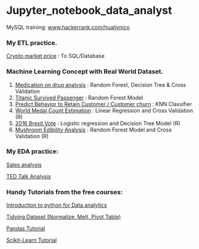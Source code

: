 # Jupyter_notebook_data_analyst 

MySQL training:
www.hackerrank.com/hualivnico

### My ETL practice.

[Crypto market price](https://github.com/nico2997/Jupyter_notebook_data_analyst/tree/main/ETL%20practice) : To SQL/Database

### Machine Learning Concept with Real World Dataset.

1. [Medication on drug analysis](https://github.com/nico2997/Jupyter_notebook_data_analyst/tree/main/Drugs%20analysis) : Random Forest, Decision Tree & Cross Validation
2. [Titanic Survived Passenger](https://github.com/nico2997/Jupyter_notebook_data_analyst/tree/main/RandomForestModel) : Random Forest Model
3. [Predict Behavior to Retain Customer / Customer churn](https://github.com/nico2997/Jupyter_notebook_data_analyst/tree/main/Customer%20Churn) : KNN Classifier
4. [World Medal Count Estimation](https://github.com/nico2997/Jupyter_notebook_data_analyst/tree/main/Generalized%20Linear%20Model%20R) : Linear Regression and Cross Validation (R)
5. [2016 Brexit Vote](https://github.com/nico2997/Jupyter_notebook_data_analyst/tree/main/Logistic%20Regression%20R) : Logistic regression and Decision Tree Model (R)
6. [Mushroom Edibility Analysis](https://github.com/nico2997/Jupyter_notebook_data_analyst/tree/main/Random%20Forest%20R) : Random Forest Model and Cross Validation (R)


### My EDA practice:

[Sales analysis](https://github.com/nico2997/Jupyter_notebook_data_analyst/tree/main/Sales%20Analysis)

[TED Talk Analysis](https://github.com/nico2997/Jupyter_notebook_data_analyst/tree/main/TED_talk_analysis)


### Handy Tutorials from the free courses:

[Introduction to python for Data analytics](https://github.com/nico2997/Jupyter_notebook_data_analyst/tree/main/Exercise)

[Tidying Dataset (Normalize, Melt, Pivot Table)](https://github.com/nico2997/Jupyter_notebook_data_analyst/tree/main/Tidying%20dataset%20-%20Normalize%2C%20melt()%2C%20pivot_table())

[Pandas Tutorial](https://github.com/nico2997/Jupyter_notebook_data_analyst/tree/main/Pandas%20tutorial) 

[Scikit-Learn Tutorial](https://github.com/nico2997/Jupyter_notebook_data_analyst/tree/main/Machine%20Learning%20Tutorial)


